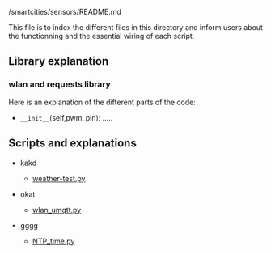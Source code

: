 /smartcities/sensors/README.md

This file is to index the different files in this directory and inform users about the functionning and the essential wiring of each script. 

## Library explanation
### wlan and requests library
  
  Here is an explanation of the different parts of the code:

  - `__init__`(self,pwm_pin): .....
  
## Scripts and explanations

* kakd
  - [weather-test.py](https://github.com/HEPL-Galhardo/smartcities/blob/main/network/weather-test.py)
  
* okat

  - [wlan_umqtt.py](https://github.com/HEPL-Galhardo/smartcities/blob/main/network/wlan_umqtt.py)
  
* gggg

  - [NTP_time.py](https://github.com/HEPL-Galhardo/smartcities/blob/main/network/NTP_time.py)
